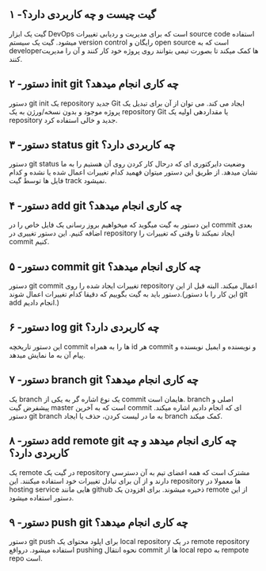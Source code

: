 ## ۱ -گیت چیست و چه کاربردی دارد؟
گیت یک ابزار DevOps است که برای مدیریت و ردیابی تغییرات source code  استفاده میشود.
گیت یک سیستم version control رایگان و open source است که به developerها کمک میکند تا بصورت تیمی بتوانند روی پروژه خود کار کنند و آن را مدیریت کنند.

## ۲ -دستور init git چه کاری انجام میدهد؟

دستور git init یک repository جدید Git ایجاد می کند. می توان از آن برای تبدیل یک پروژه موجود و بدون نسخه/ورژن به یک repository Git یا مقداردهی اولیه یک repository جدید و خالی استفاده کرد.

## ۳ -دستور status git چه کاربردی دارد؟
دستور git status وضعیت دایرکتوری ای که درحال کار کردن روی آن هستیم را به ما نشان میدهد. از طریق این دستور میتوان فهمید کدام تغییرات اعمال شده یا نشده و کدام فایل ها توسط گیت track نمیشود.

## ۴ -دستور add git چه کاری انجام میدهد؟
این دستور به گیت میگوید که میخواهیم بروز رسانی یک فایل خاص را در commit بعدی اضافه کنیم. این دستور تغییری در repository ایجاد نمیکند تا وقتی که تغییرات را commit  کنیم.

## ۵ -دستور commit git چه کاری انجام میدهد؟
دستور git commit تغییرات ایجاد شده را روی repository اعمال میکند. البته قبل از این دستور باید به گیت بگوییم که دقیقا کدام تغییرات اعمال شوند.(این کار را با دستور git add انجام دادیم.)

## ۶ -دستور log git چه کاربردی دارد؟
این دستور تاریخچه commit ها را به همراه id هر commit و نویسنده و ایمیل نویسنده و پیام آن به ما نمایش میدهد.

## ۷ -دستور branch git چه کاری انجام میدهد؟
یک branch یک نوع اشاره گر به یکی از commit هایمان است. branch اصلی و پیشفرض گیت master است که به آخرین commit ای که انجام دادیم اشاره میکند. دستور git branch به ما در لیست کردن، حذف یا ایجاد branch  کمک میکند.

## ۸ -دستور add remote git چه کاری انجام میدهد و چه کاربردی دارد؟
یک remote در گیت یک repository مشترک است که همه اعضای تیم به آن دسترسی دارند و از آن برای تبادل تغییرات خود استفاده میکنند. این repository ها معمولا در hosting service هایی مانند github ذخیره میشوند. برای افزودن یک remote از این دستور استفاده میشود.

## ۹ -دستور push git چه کاری انجام میدهد؟
دستور git push برای اپلود محتوای یک local repository در یک remote repository استفاده میشود. درواقع pushing نحوه انتقال commit ها از local repo به rempote repo است.
